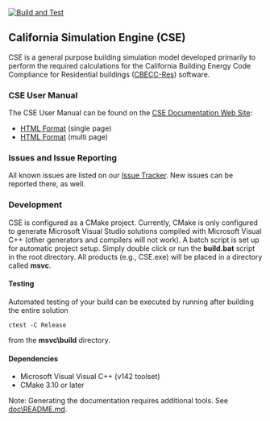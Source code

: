 [![Build and Test](https://github.com/cse-sim/cse/workflows/Build%20and%20Test/badge.svg)](https://github.com/cse-sim/cse/actions?query=branch%3Amaster)

## California Simulation Engine (CSE)

CSE is a general purpose building simulation model developed primarily to perform the required calculations for the California Building Energy Code Compliance for Residential buildings ([CBECC-Res](http://www.bwilcox.com/BEES/BEES.html)) software.

### CSE User Manual

The CSE User Manual can be found on the [CSE Documentation Web Site](https://cse-sim.github.io/cse):

- [HTML Format](https://cse-sim.github.io/cse/cse-user-manual.html) (single page)
- [HTML Format](https://cse-sim.github.io/cse/cse-user-manual/index.html) (multi page)

### Issues and Issue Reporting

All known issues are listed on our [Issue Tracker]. New issues can be reported there, as well.

[Issue Tracker]: https://github.com/cse-sim/cse/issues

### Development

CSE is configured as a CMake project. Currently, CMake is only configured to generate Microsoft Visual Studio solutions compiled with Microsoft Visual C++ (other generators and compilers will not work). A batch script is set up for automatic project setup. Simply double click or run the **build.bat** script in the root directory. All products (e.g., CSE.exe) will be placed in a directory called **msvc**.

#### Testing

Automated testing of your build can be executed by running after building the entire solution

`ctest -C Release`

from the **msvc\\build** directory.

#### Dependencies

- Microsoft Visual Visual C++ (v142 toolset)
- CMake 3.10 or later

Note: Generating the documentation requires additional tools. See [doc\\README.md](doc/README.md).
